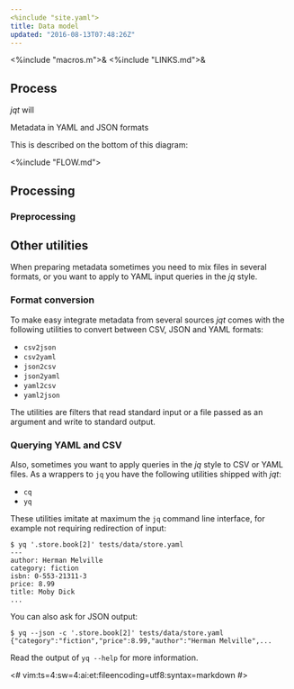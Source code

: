 ```yaml
---
<%include "site.yaml">
title: Data model
updated: "2016-08-13T07:48:26Z"
---
```

<%include "macros.m">&
<%include "LINKS.md">&

## Process

_jqt_ will

Metadata in YAML and JSON formats

This is described on the bottom of this diagram:

<%include "FLOW.md">


## Processing

### Preprocessing

## Other utilities

When preparing metadata sometimes you need to mix files in several formats, or you
want to apply to YAML input queries in the _jq_ style.

### Format conversion

To make easy integrate metadata from several sources _jqt_ comes with the
following utilities to convert between CSV, JSON and YAML formats:

* `csv2json`
* `csv2yaml`
* `json2csv`
* `json2yaml`
* `yaml2csv`
* `yaml2json`

The utilities are filters that read standard input or a file passed as an
argument and write to standard output.

### Querying YAML and CSV

Also, sometimes you want to apply queries in the _jq_ style to CSV or YAML files.
As a wrappers to `jq` you have the following utilities shipped with _jqt_:

* `cq`
* `yq`

These utilities imitate at maximum the `jq` command line interface, for example
not requiring redirection of input:

```
$ yq '.store.book[2]' tests/data/store.yaml
---
author: Herman Melville
category: fiction
isbn: 0-553-21311-3
price: 8.99
title: Moby Dick
...
```

You can also ask for JSON output:

```
$ yq --json -c '.store.book[2]' tests/data/store.yaml
{"category":"fiction","price":8.99,"author":"Herman Melville",...
```

Read the output of `yq --help` for more information.

<#
vim:ts=4:sw=4:ai:et:fileencoding=utf8:syntax=markdown
#>
